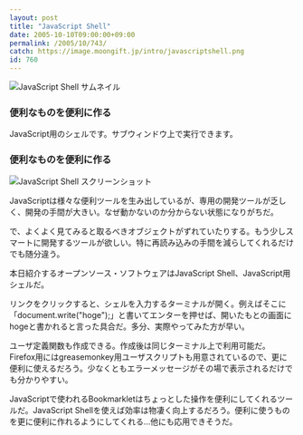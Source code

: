 ```yaml
---
layout: post
title: "JavaScript Shell"
date: 2005-10-10T09:00:00+09:00
permalink: /2005/10/743/
catch: https://image.moongift.jp/intro/javascriptshell.png
id: 760
---
```

 ![JavaScript Shell サムネイル](https://image.moongift.jp/intro/javascriptshell.s.png "JavaScript Shell サムネイル")
  

### 便利なものを便利に作る
  
JavaScript用のシェルです。サブウィンドウ上で実行できます。  
<!--more-->  

### 便利なものを便利に作る
  

![JavaScript Shell スクリーンショット](https://image.moongift.jp/intro/javascriptshell.png "JavaScript Shell スクリーンショット")

  

JavaScriptは様々な便利ツールを生み出しているが、専用の開発ツールが乏しく、開発の手間が大きい。なぜ動かないのか分からない状態になりがちだ。

  

で、よくよく見てみると取るべきオブジェクトがずれていたりする。もう少しスマートに開発するツールが欲しい。特に再読み込みの手間を減らしてくれるだけでも随分違う。

  

本日紹介するオープンソース・ソフトウェアはJavaScript Shell、JavaScript用シェルだ。

  

リンクをクリックすると、シェルを入力するターミナルが開く。例えばそこに「document.write("hoge");」と書いてエンターを押せば、開いたもとの画面にhogeと書かれると言った具合だ。多分、実際やってみた方が早い。

  

ユーザ定義関数も作成できる。作成後は同じターミナル上で利用可能だ。Firefox用にはgreasemonkey用ユーザスクリプトも用意されているので、更に便利に使えるだろう。少なくともエラーメッセージがその場で表示されるだけでも分かりやすい。

  

JavaScriptで使われるBookmarkletはちょっとした操作を便利にしてくれるツールだ。JavaScript Shellを使えば効率は物凄く向上するだろう。便利に使うものを更に便利に作れるようにしてくれる…他にも応用できそうだ。

